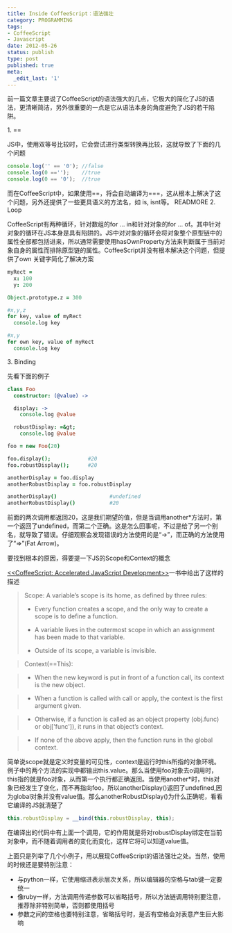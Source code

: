 ```yaml
---
title: Inside CoffeeScript：语法强壮
category: PROGRAMMING
tags:
- CoffeeScript
- Javascript
date: 2012-05-26
status: publish
type: post
published: true
meta:
  _edit_last: '1'
---
```

前一篇文章主要说了CoffeeScript的语法强大的几点，它极大的简化了JS的语法，更清晰简洁，另外很重要的一点是它从语法本身的角度避免了JS的若干陷阱。

1\. ==

JS中，使用双等号比较时，它会尝试进行类型转换再比较，这就导致了下面的几个问题

```js
console.log('' == '0'); //false
console.log(0 =='');    //true
console.log(0 == '0');  //true
```

而在CoffeeScript中，如果使用==，将会自动编译为===，这从根本上解决了这个问题，另外还提供了一些更具语义的方法名，如 is, isnt等。
READMORE
2\. Loop

CoffeeScript有两种循环，针对数组的for ... in和针对对象的for ... of。其中针对对象的循环在JS本身是具有陷阱的。JS中对对象的循环会将对象整个原型链中的属性全部都包括进来，所以通常需要使用hasOwnProperty方法来判断属于当前对象自身的属性而排除原型链的属性。CoffeeScript并没有根本解决这个问题，但提供了own 关键字简化了解决方案

```coffee
myRect =
  x: 100
  y: 200

Object.prototype.z = 300

#x,y,z
for key, value of myRect
  console.log key  

#x,y
for own key, value of myRect
  console.log key
```

3\. Binding

先看下面的例子

```coffee
class Foo
  constructor: (@value) ->

  display: ->
    console.log @value

  robustDisplay: =&gt;
    console.log @value

foo = new Foo(20)

foo.display();            #20
foo.robustDisplay();      #20

anotherDisplay = foo.display
anotherRobustDisplay = foo.robustDisplay

anotherDisplay()                 #undefined
anotherRobustDisplay()           #20
```

前面的两次调用都返回20，这是我们期望的值，但是当调用another*方法时，第一个返回了undefined，而第二个正确。这是怎么回事呢，不过是给了另一个别名，就导致了错误。仔细观察会发现错误的方法使用的是“->”，而正确的方法使用了“=>”(Fat Arrow)。

要找到根本的原因，得要提一下JS的Scope和Context的概念

[\<\<CoffeeScript: Accelerated JavaScript Development\>\>](http://book.douban.com/subject/6310125/)一书中给出了这样的描述
> Scope: A variable’s scope is its home, as defined by three rules:
>
> *  Every function creates a scope, and the only way to create a scope is to define a function.
>
> *  A variable lives in the outermost scope in which an assignment has been made to that variable.
>
> *  Outside of its scope, a variable is invisible.

> Context(==This):

> * When the new keyword is put in front of a function call, its context is the new object.

> * When a function is called with call or apply, the context is the first argument given.

> * Otherwise, if a function is called as an object property (obj.func) or obj['func']), it runs in that object’s context.

> * If none of the above apply, then the function runs in the global context.

简单说scope就是定义时变量的可见性，context是运行时this所指的对象环境。例子中的两个方法的实现中都输出this.value。那么当使用foo对象去o调用时，this指的就是foo对象，从而第一个执行都正确返回。当使用another*时，this对象已经发生了变化，而不再指向foo，所以anotherDisplay()返回了undefined,因为global对象并没有value值。那么anotherRobustDisplay()为什么正确呢，看看它编译的JS就清楚了

```js
this.robustDisplay = __bind(this.robustDisplay, this);
```
在编译出的代码中有上面一个调用，它的作用就是将对robustDisplay绑定在当前对象中，而不随着调用者的变化而变化，这样它将可以知道value值。

上面只是列举了几个小例子，用以展现CoffeeScript的语法强壮之处。当然，使用的时候还是要特别注意：
  
* 与python一样，它使用缩进表示层次关系，所以编辑器的空格与tab键一定要统一
* 像ruby一样，方法调用传递参数可以省略括号，所以方法链调用特别要注意，推荐除非特别简单，否则都使用括号
* 参数之间的空格也要特别注意，省略括号时，是否有空格会对表意产生巨大影响
